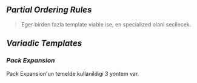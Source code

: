 ## ***Partial Ordering Rules***

> Eger birden fazla template viable ise, en specialized olani secilecek.

## ***Variadic Templates***

### ***Pack Expansion***

Pack Expansion'un temelde kullanildigi 3 yontem var.